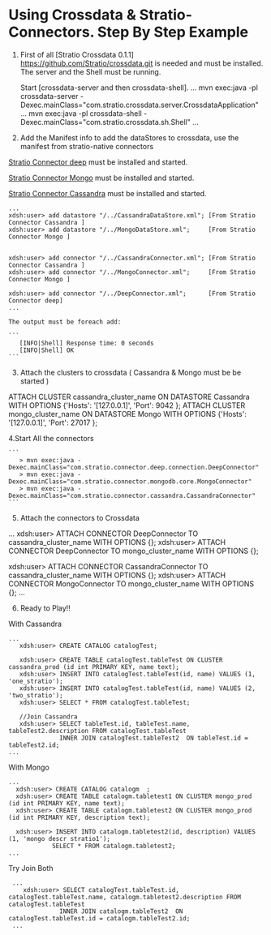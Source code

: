 # Using Crossdata & Stratio-Connectors. Step By Step Example #



1. First of all [Stratio Crossdata 0.1.1] https://github.com/Stratio/crossdata.git is needed and must be installed. The
   server and the Shell must be running.

   Start [crossdata-server and then crossdata-shell].
   ...
    mvn exec:java -pl crossdata-server -Dexec.mainClass="com.stratio.crossdata.server.CrossdataApplication"
   ...
    mvn exec:java -pl crossdata-shell -Dexec.mainClass="com.stratio.crossdata.sh.Shell"
   ...

2. Add the Manifest info to add the dataStores to crossdata, use the manifest from stratio-native connectors

[Stratio Connector deep](https://github.com/Stratio/stratio-connector-deep) must be installed and started.

[Stratio Connector Mongo](https://github.com/Stratio/stratio-connector-mongodb) must be installed and started.

[Stratio Connector Cassandra](https://github.com/Stratio/stratio-connector-cassandra) must be installed and started.

    ...
    xdsh:user> add datastore "/../CassandraDataStore.xml"; [From Stratio Connector Cassandra ]
    xdsh:user> add datastore "/../MongoDataStore.xml";     [From Stratio Connector Mongo ]


    xdsh:user> add connector "/../CassandraConnector.xml"; [From Stratio Connector Cassandra ]
    xdsh:user> add connector "/../MongoConnector.xml";     [From Stratio Connector Mongo ]

    xdsh:user> add connector "/../DeepConnector.xml";      [From Stratio Connector deep]
    ...

    The output must be foreach add:

    ```
       [INFO|Shell] Response time: 0 seconds
       [INFO|Shell] OK
    ```


3. Attach the clusters to crossdata ( Cassandra & Mongo must be be started )

ATTACH CLUSTER cassandra_cluster_name ON DATASTORE Cassandra WITH OPTIONS {'Hosts': '[127.0.0.1]', 'Port': 9042  };
ATTACH CLUSTER mongo_cluster_name     ON DATASTORE Mongo     WITH OPTIONS {'Hosts': '[127.0.0.1]', 'Port': 27017 };

4.Start All the connectors

    ```
       > mvn exec:java -Dexec.mainClass="com.stratio.connector.deep.connection.DeepConnector"
       > mvn exec:java -Dexec.mainClass="com.stratio.connector.mongodb.core.MongoConnector"
       > mvn exec:java -Dexec.mainClass="com.stratio.connector.cassandra.CassandraConnector"
    ```

5. Attach the connectors to Crossdata

 ...
   xdsh:user> ATTACH CONNECTOR DeepConnector TO cassandra_cluster_name WITH OPTIONS {};
   xdsh:user> ATTACH CONNECTOR DeepConnector TO mongo_cluster_name  WITH OPTIONS {};

   xdsh:user> ATTACH CONNECTOR CassandraConnector TO cassandra_cluster_name WITH OPTIONS {};
   xdsh:user> ATTACH CONNECTOR MongoConnector TO mongo_cluster_name  WITH OPTIONS {};
 ...

6. Ready to Play!!

With Cassandra

    ...
       xdsh:user> CREATE CATALOG catalogTest;

       xdsh:user> CREATE TABLE catalogTest.tableTest ON CLUSTER cassandra_prod (id int PRIMARY KEY, name text);
       xdsh:user> INSERT INTO catalogTest.tableTest(id, name) VALUES (1, 'one_stratio');
       xdsh:user> INSERT INTO catalogTest.tableTest(id, name) VALUES (2, 'two_stratio');
       xdsh:user> SELECT * FROM catalogTest.tableTest;

       //Join Cassandra
       xdsh:user> SELECT tableTest.id, tableTest.name, tableTest2.description FROM catalogTest.tableTest
                  INNER JOIN catalogTest.tableTest2  ON tableTest.id = tableTest2.id;
    ...

With Mongo

    ...
      xdsh:user> CREATE CATALOG catalogm  ;
      xdsh:user> CREATE TABLE catalogm.tabletest1 ON CLUSTER mongo_prod (id int PRIMARY KEY, name text);
      xdsh:user> CREATE TABLE catalogm.tabletest2 ON CLUSTER mongo_prod (id int PRIMARY KEY, description text);

      xdsh:user> INSERT INTO catalogm.tabletest2(id, description) VALUES (1, 'mongo descr stratio1');
                SELECT * FROM catalogm.tabletest2;
    ...

Try Join Both

     ...
        xdsh:user> SELECT catalogTest.tableTest.id, catalogTest.tableTest.name, catalogm.tabletest2.description FROM catalogTest.tableTest
                  INNER JOIN catalogm.tableTest2  ON catalogTest.tableTest.id = catalogm.tableTest2.id;
     ...
